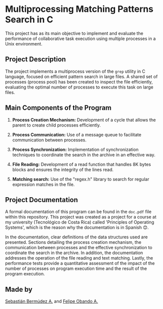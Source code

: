 # Multiprocessing Matching Patterns Search in C
This project has as its main objective to implement and evaluate the performance of collaborative task execution using multiple processes in a Unix environment.

## Project Description
The project implements a multiprocess version of the `grep` utility in C language, focused on efficient pattern search in large files. A shared set of processes (process pool) has been created to inspect the file efficiently, evaluating the optimal number of processes to execute this task on large files.

## Main Components of the Program
1. **Process Creation Mechanism:**
Development of a cycle that allows the parent to create child processes efficiently.

2. **Process Communication:**
Use of a message queue to facilitate communication between processes.

3. **Process Synchronization:**
Implementation of synchronization techniques to coordinate the search in the archive in an effective way.

4. **File Reading:**
Development of a read function that handles 8K bytes blocks and ensures the integrity of the lines read.

5. **Matching search:**
Use of the "regex.h" library to search for regular expression matches in the file.

## Project Documentation
A formal documentation of this program can be found in the `doc.pdf` file within this repository. This project was created as a project for a course at my university (Tecnológico de Costa Rica) called 'Principles of Operating Systems', which is the reason why the documentation is in Spanish 😊.

In the documentation, clear definitions of the data structures used are presented. Sections detailing the process creation mechanism, the communication between processes and the effective synchronization to coordinate the search in the archive. In addition, the documentation addresses the operation of the file reading and text matching. Lastly, the performance tests provide a quantitative assessment of the impact of the number of processes on program execution time and the result of the program execution.

## Made by
[Sebastián Bermúdez A.](https://github.com/Sebasberacu/) and 
[Felipe Obando A.](https://github.com/Huevaldinho)
